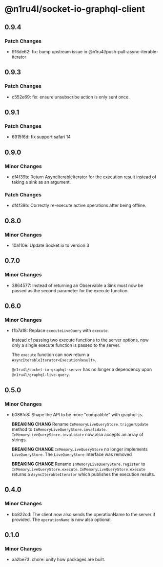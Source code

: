# @n1ru4l/socket-io-graphql-client

## 0.9.4

### Patch Changes

- 916de62: fix: bump upstream issue in @n1ru4l/push-pull-async-iterable-iterator

## 0.9.3

### Patch Changes

- c552e69: fix: ensure unsubscribe action is only sent once.

## 0.9.1

### Patch Changes

- 6915f6d: fix support safari 14

## 0.9.0

### Minor Changes

- df4f39b: Return AsyncIterableIterator for the execution result instead of taking a sink as an argument.

### Patch Changes

- df4f39b: Correctly re-execute active operations after being offline.

## 0.8.0

### Minor Changes

- 10a110e: Update Socket.io to version 3

## 0.7.0

### Minor Changes

- 3864577: Instead of returning an Observable a Sink must now be passed as the second parameter for the execute function.

## 0.6.0

### Minor Changes

- f1b7a18: Replace `executeLiveQuery` with `execute`.

  Instead of passing two execute functions to the server options, now only a single execute function is passed to the server.

  The `execute` function can now return a `AsyncIterableIterator<ExecutionResult>`.

  `@n1ru4l/socket-io-graphql-server` has no longer a dependency upon `@n1ru4l/graphql-live-query`.

## 0.5.0

### Minor Changes

- b086fc8: Shape the API to be more "compatible" with graphql-js.

  **BREAKING CHANG** Rename `InMemoryLiveQueryStore.triggerUpdate` method to `InMemoryLiveQueryStore.invalidate`. `InMemoryLiveQueryStore.invalidate` now also accepts an array of strings.

  **BREAKING CHANGE** `InMemoryLiveQueryStore` no longer implements `LiveQueryStore`. The `LiveQueryStore` interface was removed

  **BREAKING CHANGE** Rename `InMemoryLiveQueryStore.register` to `InMemoryLiveQueryStore.execute`. `InMemoryLiveQueryStore.execute` returns a `AsyncIterableIterator` which publishes the execution results.

## 0.4.0

### Minor Changes

- bb822cd: The client now also sends the operationName to the server if provided. The `operationName` is now also optional.

## 0.1.0

### Minor Changes

- aa2be73: chore: unify how packages are built.
